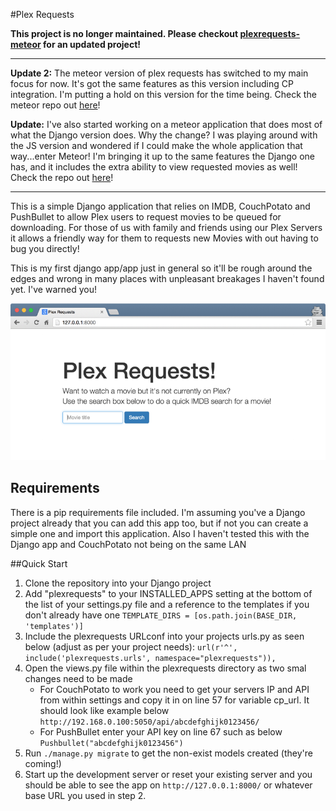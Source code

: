 #Plex Requests

**This project is no longer maintained. Please checkout [plexrequests-meteor](https://github.com/lokenx/plexrequests-meteor) for an updated project!**

---

__Update 2:__ The meteor version of plex requests has switched to my main focus for now. It's got the same features as this version including CP integration. I'm putting a hold on this version for the time being. Check the meteor repo out [here](https://github.com/lokenx/plexrequests-meteor)!

__Update:__ I've also started working on a meteor application that does most of what the Django version does. Why the change? I was playing around with the JS version and wondered if I could make the whole application that way...enter Meteor! I'm bringing it up to the same features the Django one has, and it includes the extra ability to view requested movies as well! Check the repo out [here](https://github.com/lokenx/plexrequests-meteor)!

---

This is a simple Django application that relies on IMDB, CouchPotato and PushBullet to allow Plex users to request movies to be queued for downloading. For those of us with family and friends using our Plex Servers it allows a friendly way for them to requests new Movies with out having to bug you directly!

This is my first django app/app just in general so it'll be rough around the edges and wrong in many places with unpleasant breakages I haven't found yet. I've warned you!

![plex_requests_search](/screenshots/1plexrequests_search.png)

## Requirements

There is a pip requirements file included. I'm assuming you've a Django project already that you can add this app too, but if not you can create a simple one and import this application. Also I haven't tested this with the Django app and CouchPotato not being on the same LAN

##Quick Start

1. Clone the repository into your Django project
2. Add "plexrequests" to your INSTALLED_APPS setting at the bottom of the list of your settings.py file and a reference to the templates if you don't already have one
    `TEMPLATE_DIRS = [os.path.join(BASE_DIR, 'templates')]`
3. Include the plexrequests URLconf into your projects urls.py as seen below (adjust as per your project needs):
    `url(r'^', include('plexrequests.urls', namespace="plexrequests")),`
4. Open the views.py file within the plexrequests directory as two smal changes need to be made
    - For CouchPotato to work you need to get your servers IP and API from within settings and copy it in on line 57 for variable cp_url. It should look like example below
        `http://192.168.0.100:5050/api/abcdefghijk0123456/`
    - For PushBullet enter your API key on line 67 such as below
        `Pushbullet("abcdefghijk0123456")`
5. Run `./manage.py migrate` to get the non-exist models created (they're coming!)
6. Start up the development server or reset your existing server and you should be able to see the app on `http://127.0.0.1:8000/` or whatever base URL you used in step 2.
